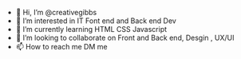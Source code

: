 - 👋 Hi, I’m @creativegibbs
- 👀 I’m interested in IT Font end and Back end Dev
- 🌱 I’m currently learning HTML CSS Javascript
- 💞️ I’m looking to collaborate on Front and Back end, Desgin , UX/UI
- 📫 How to reach me DM me 

<!---
creativegibbs/creativegibbs is a ✨ special ✨ repository because its `README.md` (this file) appears on your GitHub profile.
You can click the Preview link to take a look at your changes.
--->
